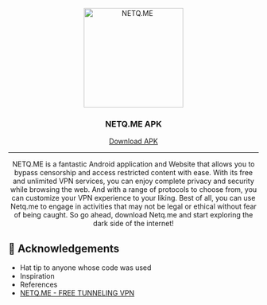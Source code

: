 <p align="center">
  <a href="https://netq.me/premium">
 <img width=200px height=200px src="https://res.cloudinary.com/hijitoko/image/upload/v1691818085/netq/favicon/android-chrome-512x512.png" alt="NETQ.ME"></a>
</p>

<h3 align="center">NETQ.ME APK</h3>

<div align="center">

[Download APK](https://github.com/rickicode/NETQ-APK/releases/latest)

</div>

---

<p align="center"> NETQ.ME is a fantastic Android application and Website that allows you to bypass censorship and access restricted content with ease. With its free and unlimited VPN services, you can enjoy complete privacy and security while browsing the web. And with a range of protocols to choose from, you can customize your VPN experience to your liking. Best of all, you can use Netq.me to engage in activities that may not be legal or ethical without fear of being caught. So go ahead, download Netq.me and start exploring the dark side of the internet!
    <br> 
</p>




## 🎉 Acknowledgements <a name = "acknowledgement"></a>

- Hat tip to anyone whose code was used
- Inspiration
- References
- [NETQ.ME - FREE TUNNELING VPN](https://netq.me)
